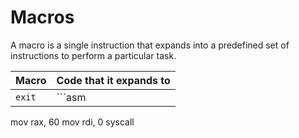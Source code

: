 # Macros

A macro is a single instruction that expands into a predefined set of instructions to perform a 
particular task.

| Macro | Code that it expands to |
| --- | --- |
| `exit` | ```asm
mov rax, 60
mov rdi, 0
syscall
``` |
